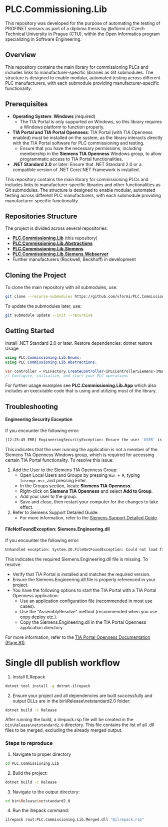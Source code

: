 # PLC.Commissioning.Lib
This repository was developed for the purpose of automating the testing of PROFINET sensors as part of a diploma thesis by @vformi at Czech Technical University in Prague (CTU), within the Open Informatics program specializing in Software Engineering.

## Overview
This repository contains the main library for commissioning PLCs and includes links to manufacturer-specific libraries as Git submodules. The structure is designed to enable modular, automated testing across different PLC manufacturers, with each submodule providing manufacturer-specific functionality.

## Prerequisites
- **Operating System**: **Windows** (required)
    - The TIA Portal is only supported on Windows, so this library requires a Windows platform to function properly.
- **TIA Portal and TIA Portal Openness**: TIA Portal (with TIA Openness enabled) must be installed on the system, as the library interacts directly with the TIA Portal software for PLC commissioning and testing.
    - Ensure that you have the necessary permissions, including membership in the **Siemens TIA Openness** Windows group, to allow programmatic access to TIA Portal functionalities.
- **.NET Standard 2.0** or later: Ensure that .NET Standard 2.0 or a compatible version of .NET Core/.NET Framework is installed.

This repository contains the main library for commissioning PLCs and includes links to manufacturer-specific libraries and other functionalities as Git submodules. The structure is designed to enable modular, automated testing across different PLC manufacturers, with each submodule providing manufacturer-specific functionality.

## Repositories Structure
The project is divided across several repositories:
- **[PLC.Commissioning.Lib](https://github.com/vformi/PLC.Commissioning.Lib)** (this repository)
- **[PLC.Commissioning.Lib.Abstractions](https://github.com/vformi/PLC.Commissioning.Lib.Abstractions)**
- **[PLC.Commissioning.Lib.Siemens](https://github.com/vformi/PLC.Commissioning.Lib.Siemens)**
- **[PLC.Commissioning.Lib.Siemens.Webserver](https://github.com/vformi/PLC.Commissioning.Lib.Siemens.Webserver)**
- Further manufacturers (Rockwell, Beckhoff) in development 

## Cloning the Project
To clone the main repository with all submodules, use:
```bash
git clone --recurse-submodules https://github.com/vformi/PLC.Commissioning.Lib
```
To update the submodules later, use:
```bash
git submodule update --init --recursive
```
## Getting Started
Install .NET Standard 2.0 or later.
Restore dependencies:
dotnet restore
Usage
```csharp
using PLC.Commissioning.Lib.Enums;
using PLC.Commissioning.Lib.Abstractions;

var controller = PLCFactory.CreateController<IPLCControllerSiemens>(Manufacturer.Siemens);
// Configure, initialize, and start your PLC operations
```
For further usage examples see **PLC.Commissioning.Lib.App** which also includes an executable code that is using and utilizing most of the library.

## Troubleshooting
#### Engineering Security Exception
If you encounter the following error:
```bash
[12:25:45 ERR] EngineeringSecurityException: Ensure the user 'USER' is a member of the Siemens TIA Openness group.
```
This indicates that the user running the application is not a member of the Siemens TIA Openness Windows group, which is required for accessing certain TIA Portal functionality. To resolve this issue:
1. Add the User to the Siemens TIA Openness Group:
   - Open Local Users and Groups by pressing `Win + R`, typing `lusrmgr.msc`, and pressing Enter.
   - In the Groups section, locate **Siemens TIA Openness**.
   - Right-click on **Siemens TIA Openness** and select **Add to Group**.
   - Add your user to the group.
   - Save and close, then restart your computer for the changes to take effect.
2. Refer to Siemens Support Detailed Guide:
   - For more information, refer to the [Siemens Support Detailed Guide](https://support.industry.siemens.com/cs/mdm/109773802?c=101778035467&lc=en-DE).

#### FileNotFoundException: Siemens.Engineering.dll
If you encounter the following error:
```bash
Unhandled exception: System.IO.FileNotFoundException: Could not load file or assembly Siemens.Engineering, Version=17.0.0.0, Culture=neutral, PublicKeyToken=d29ec89bac048f84 or one of its dependencies. The system cannot find the file specified.
```
This indicates the required Siemens.Engineering.dll file is missing. To resolve:
- Verify that TIA Portal is installed and matches the required version.
- Ensure the Siemens.Engineering.dll file is properly referenced in your project.
- You have the following options to start the TIA Portal with a TIA Portal Openness application:
  - Use an application configuration file (recommended in most use cases).
  - Use the "AssemblyResolve" method (recommended when you use copy deploy etc.).
  - Copy the Siemens.Engineering.dll  in the TIA Portal Openness application directory.

For more information, refer to the [TIA Portal Openness Documentation (Page 81)](https://cache.industry.siemens.com/dl/files/533/109798533/att_1069908/v1/TIAPortalOpennessenUS_en-US.pdf).

# Single dll publish workflow
1. Install ILRepack
```bash
dotnet tool install -g dotnet-ilrepack 
```

2. Ensure your project and all dependencies are built successfully and output DLLs are in the bin\Release\netstandard2.0 folder:
```bash
dotnet build -c Release
```
After running the build, a ilrepack.rsp file will be created in the `bin\Release\netstandard2.0` directory.
This file contains the list of all .dll files to be merged, excluding the already merged output.
### Steps to reproduce
1. Navigate to proper directory
```bash
cd PLC.Commissioning.Lib
```
2. Build the project:
```bash
dotnet build -c Release
```
3. Navigate to the output directory:
```bash
cd bin\Release\netstandard2.0
```
4. Run the ilrepack command:
```bash
ilrepack /out:PLC.Commissioning.Lib.Merged.dll "@ilrepack.rsp"
```